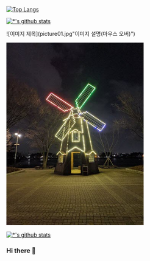 
[![Top Langs](https://github-readme-stats.vercel.app/api/top-langs/?username=dangtangee)](https://github.com/dangtangee/github-readme-stats)

[![*'s github stats](https://github-readme-stats.vercel.app/api?username=dangtangee)](https://github.com/dangtangee)

![이미지 제목](picture01.jpg"이미지 설명(마우스 오버)")

<img src="picture01.jpg">

[![*'s github stats](https://github-readme-stats.vercel.app/api?username=dangtangee&show_icons=true&theme=radical)](https://github.com/dangtangee)

### Hi there 👋

<!--
**DangTangEe/DangTangEe** is a ✨ _special_ ✨ repository because its `README.md` (this file) appears on your GitHub profile.

Here are some ideas to get you started:

- 🔭 I’m currently working on ...
- 🌱 I’m currently learning ...
- 👯 I’m looking to collaborate on ...
- 🤔 I’m looking for help with ...
- 💬 Ask me about ...
- 📫 How to reach me: ...
- 😄 Pronouns: ...
- ⚡ Fun fact: ...
-->
